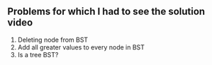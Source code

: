 ## Problems for which I had to see the solution video 
1. Deleting node from BST 
2. Add all greater values to every node in BST
3. Is a tree BST?
